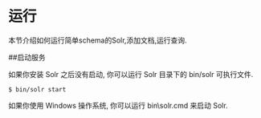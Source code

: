 # 运行

本节介绍如何运行简单schema的Solr,添加文档,运行查询.

##启动服务

如果你安装 Solr 之后没有启动, 你可以运行 Solr 目录下的 bin/solr 可执行文件.

    $ bin/solr start

如果你使用 Windows 操作系统, 你可以运行 bin\solr.cmd 来启动 Solr.
